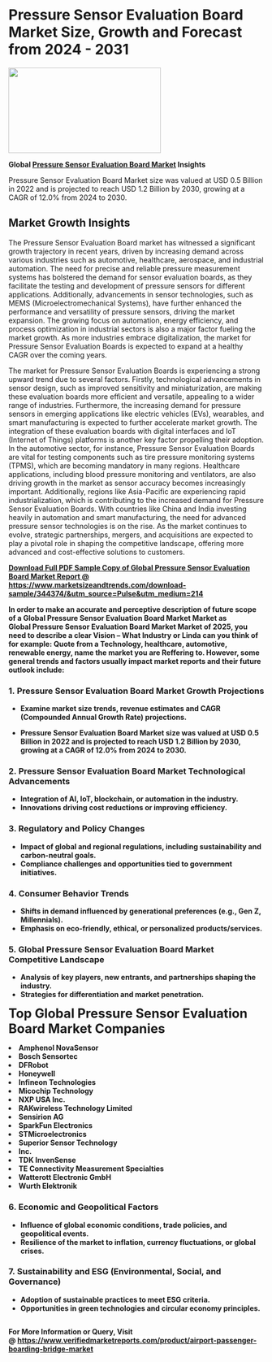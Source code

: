 <H1>Pressure Sensor Evaluation Board Market Size, Growth and Forecast from 2024 - 2031</H1><img class="aligncenter size-medium wp-image-584254" src="https://thirdeyenews.in/wp-content/uploads/2024/09/Global-Market-Research-300x168.jpeg" alt="" width="300" height="168" /><p><strong>Global&nbsp;<a href="https://www.marketsizeandtrends.com/download-sample/344374/&amp;utm_source=Pulse&amp;utm_medium=214">Pressure Sensor Evaluation Board Market</a> Insights</strong></p><p>Pressure Sensor Evaluation Board Market size was valued at USD 0.5 Billion in 2022 and is projected to reach USD 1.2 Billion by 2030, growing at a CAGR of 12.0% from 2024 to 2030.</p><p><h2>Market Growth Insights</h2> <p>The Pressure Sensor Evaluation Board market has witnessed a significant growth trajectory in recent years, driven by increasing demand across various industries such as automotive, healthcare, aerospace, and industrial automation. The need for precise and reliable pressure measurement systems has bolstered the demand for sensor evaluation boards, as they facilitate the testing and development of pressure sensors for different applications. Additionally, advancements in sensor technologies, such as MEMS (Microelectromechanical Systems), have further enhanced the performance and versatility of pressure sensors, driving the market expansion. The growing focus on automation, energy efficiency, and process optimization in industrial sectors is also a major factor fueling the market growth. As more industries embrace digitalization, the market for Pressure Sensor Evaluation Boards is expected to expand at a healthy CAGR over the coming years.</p> <p><strong><a href="#"></a></strong></p> <p>The market for Pressure Sensor Evaluation Boards is experiencing a strong upward trend due to several factors. Firstly, technological advancements in sensor design, such as improved sensitivity and miniaturization, are making these evaluation boards more efficient and versatile, appealing to a wider range of industries. Furthermore, the increasing demand for pressure sensors in emerging applications like electric vehicles (EVs), wearables, and smart manufacturing is expected to further accelerate market growth. The integration of these evaluation boards with digital interfaces and IoT (Internet of Things) platforms is another key factor propelling their adoption. In the automotive sector, for instance, Pressure Sensor Evaluation Boards are vital for testing components such as tire pressure monitoring systems (TPMS), which are becoming mandatory in many regions. Healthcare applications, including blood pressure monitoring and ventilators, are also driving growth in the market as sensor accuracy becomes increasingly important. Additionally, regions like Asia-Pacific are experiencing rapid industrialization, which is contributing to the increased demand for Pressure Sensor Evaluation Boards. With countries like China and India investing heavily in automation and smart manufacturing, the need for advanced pressure sensor technologies is on the rise. As the market continues to evolve, strategic partnerships, mergers, and acquisitions are expected to play a pivotal role in shaping the competitive landscape, offering more advanced and cost-effective solutions to customers.</p> <p><strong><a href="#"></p><p><span class=""><strong>Download Full PDF Sample Copy of Global Pressure Sensor Evaluation Board Market Report</strong> @ <a href="https://www.marketsizeandtrends.com/download-sample/344374/&amp;utm_source=Pulse&amp;utm_medium=214" target="_blank">https://www.marketsizeandtrends.com/download-sample/344374/&amp;utm_source=Pulse&amp;utm_medium=214</a></span></p><p>In order to make an accurate and perceptive description of future scope of a Global&nbsp;Pressure Sensor Evaluation Board Market Market as Global&nbsp;Pressure Sensor Evaluation Board Market Market of 2025, you need to describe a clear Vision &ndash; What Industry or Linda can you think of for example: Quote from a Technology, healthcare, automotive, renewable energy, name the market you are Reffering to. However, some general trends and factors usually impact market reports and their future outlook include:</p><h3>1.&nbsp;<strong>Pressure Sensor Evaluation Board Market Growth Projections</strong></h3><ul><li>Examine market size trends, revenue estimates and CAGR (Compounded Annual Growth Rate) projections.</li><li><p>Pressure Sensor Evaluation Board Market size was valued at USD 0.5 Billion in 2022 and is projected to reach USD 1.2 Billion by 2030, growing at a CAGR of 12.0% from 2024 to 2030.</p></li></ul><h3>2.&nbsp;<strong>Pressure Sensor Evaluation Board Market Technological Advancements</strong></h3><ul><li>Integration of AI, IoT, blockchain, or automation in the industry.</li><li>Innovations driving cost reductions or improving efficiency.</li></ul><h3>3.&nbsp;<strong>Regulatory and Policy Changes</strong></h3><ul><li>Impact of global and regional regulations, including sustainability and carbon-neutral goals.</li><li>Compliance challenges and opportunities tied to government initiatives.</li></ul><h3>4.&nbsp;<strong>Consumer Behavior Trends</strong></h3><ul><li>Shifts in demand influenced by generational preferences (e.g., Gen Z, Millennials).</li><li>Emphasis on eco-friendly, ethical, or personalized products/services.</li></ul><h3>5.&nbsp;<strong>Global Pressure Sensor Evaluation Board Market Competitive Landscape</strong></h3><ul><li>Analysis of key players, new entrants, and partnerships shaping the industry.</li><li>Strategies for differentiation and market penetration.</li></ul><p data-pm-slice="1 1 []"><span style="color: inherit; font-family: inherit; font-size: 25px;">Top Global Pressure Sensor Evaluation Board Market Companies</span></p><div class="" data-test-id=""><p><li>Amphenol NovaSensor</li><li> Bosch Sensortec</li><li> DFRobot</li><li> Honeywell</li><li> Infineon Technologies</li><li> Micochip Technology</li><li> NXP USA Inc.</li><li> RAKwireless Technology Limited</li><li> Sensirion AG</li><li> SparkFun Electronics</li><li> STMicroelectronics</li><li> Superior Sensor Technology</li><li> Inc.</li><li> TDK InvenSense</li><li> TE Connectivity Measurement Specialties</li><li> Watterott Electronic GmbH</li><li> Wurth Elektronik</li></p></div><h3>6.&nbsp;<strong>Economic and Geopolitical Factors</strong></h3><ul><li>Influence of global economic conditions, trade policies, and geopolitical events.</li><li>Resilience of the market to inflation, currency fluctuations, or global crises.</li></ul><h3>7.&nbsp;<strong>Sustainability and ESG (Environmental, Social, and Governance)</strong></h3><ul><li>Adoption of sustainable practices to meet ESG criteria.</li><li>Opportunities in green technologies and circular economy principles.</li></ul><h2><strong style="font-size: 14px;">For More Information or Query, Visit @&nbsp;</strong><a style="background-color: #ffffff; font-size: 14px;" href="https://www.marketsizeandtrends.com/report/pressure-sensor-evaluation-board-market/" target="_blank">https://www.verifiedmarketreports.com/product/airport-passenger-boarding-bridge-market</a></h2>
